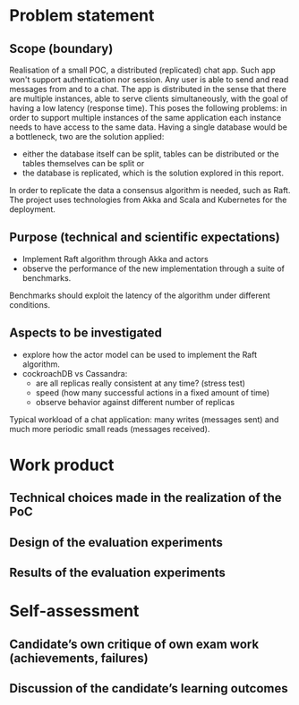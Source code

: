 # Problem statement

## Scope (boundary)

Realisation of a small POC, a distributed (replicated) chat app. Such app won't support authentication nor session.
Any user is able to send and read messages from and to a chat.
The app is distributed in the sense that there are multiple instances, able to serve clients simultaneously, with the goal
of having a low latency (response time). This poses the following problems: in order to support multiple instances of the
same application each instance needs to have access to the same data. Having a single database would be a bottleneck, two
are the solution applied:

 - either the database itself can be split, tables can be distributed or the tables themselves can be split or
 - the database is replicated, which is the solution explored in this report.

In order to replicate the data a consensus algorithm is needed, such as Raft.
The project uses technologies from Akka and Scala and Kubernetes for the deployment.

## Purpose (technical and scientific expectations)

 - Implement Raft algorithm through Akka and actors
 - observe the performance of the new implementation through a suite of benchmarks.

Benchmarks should exploit the latency of the algorithm under different conditions.

 

## Aspects to be investigated

 - explore how the actor model can be used to implement the Raft algorithm.
 - cockroachDB vs Cassandra:
   - are all replicas really consistent at any time? (stress test)
   - speed (how many successful actions in a fixed amount of time)
   - observe behavior against different number of replicas

Typical workload of a chat application: many writes (messages sent) and much more periodic small reads (messages received).

# Work product

## Technical choices made in the realization of the PoC

## Design of the evaluation experiments

## Results of the evaluation experiments

# Self-assessment

## Candidate’s own critique of own exam work (achievements, failures)

## Discussion of the candidate’s learning outcomes
